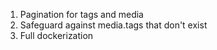 1. Pagination for tags and media
2. Safeguard against media.tags that don't exist
3. Full dockerization